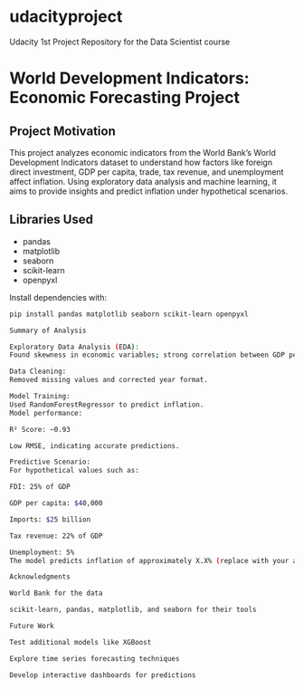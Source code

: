 # udacityproject
Udacity 1st Project Repository for the Data Scientist course

# World Development Indicators: Economic Forecasting Project

## Project Motivation

This project analyzes economic indicators from the World Bank’s World Development Indicators dataset to understand how factors like foreign direct investment, GDP per capita, trade, tax revenue, and unemployment affect inflation. Using exploratory data analysis and machine learning, it aims to provide insights and predict inflation under hypothetical scenarios.

## Libraries Used

- pandas  
- matplotlib  
- seaborn  
- scikit-learn  
- openpyxl  

Install dependencies with:  
```bash
pip install pandas matplotlib seaborn scikit-learn openpyxl

Summary of Analysis

Exploratory Data Analysis (EDA):
Found skewness in economic variables; strong correlation between GDP per capita and imports; unemployment shows some relation with inflation.

Data Cleaning:
Removed missing values and corrected year format.

Model Training:
Used RandomForestRegressor to predict inflation.
Model performance:

R² Score: ~0.93

Low RMSE, indicating accurate predictions.

Predictive Scenario:
For hypothetical values such as:

FDI: 25% of GDP

GDP per capita: $40,000

Imports: $25 billion

Tax revenue: 22% of GDP

Unemployment: 5%
The model predicts inflation of approximately X.X% (replace with your actual output).

Acknowledgments

World Bank for the data

scikit-learn, pandas, matplotlib, and seaborn for their tools

Future Work

Test additional models like XGBoost

Explore time series forecasting techniques

Develop interactive dashboards for predictions

